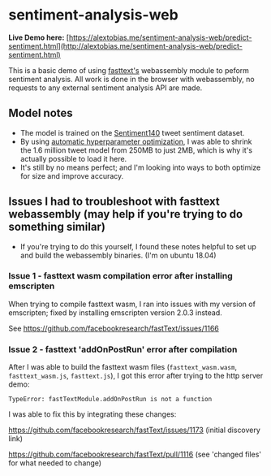 # sentiment-analysis-web

**Live Demo here:** [https://alextobias.me/sentiment-analysis-web/predict-sentiment.html](http://alextobias.me/sentiment-analysis-web/predict-sentiment.html)

This is a basic demo of using [fasttext's](https://fasttext.cc/) webassembly module to peform sentiment analysis. All work is done in the browser with webassembly, no requests to any external sentiment analysis API are made. 

## Model notes
- The model is trained on the [Sentiment140](https://www.kaggle.com/kazanova/sentiment140) tweet sentiment dataset.
- By using [automatic hyperparameter optimization](https://fasttext.cc/docs/en/autotune.html), I was able to shrink the 1.6 million tweet model from 250MB to just 2MB, which is why it's actually possible to load it here.
- It's still by no means perfect; and I'm looking into ways to both optimize for size and improve accuracy.

## Issues I had to troubleshoot with fasttext webassembly (may help if you're trying to do something similar)
- If you're trying to do this yourself, I found these notes helpful to set up and build the webassembly binaries. (I'm on ubuntu 18.04)

### Issue 1 - fasttext wasm compilation error after installing emscripten
When trying to compile fasttext wasm, I ran into issues with my version of emscripten; fixed by installing emscripten version 2.0.3 instead.

See https://github.com/facebookresearch/fastText/issues/1166

### Issue 2 - fasttext 'addOnPostRun' error after compilation

After I was able to build the fasttext wasm files (`fasttext_wasm.wasm`, `fasttext_wasm.js`, `fasttext.js`), I got this error after trying to the http server demo:

`TypeError: fastTextModule.addOnPostRun is not a function`

I was able to fix this by integrating these changes:

https://github.com/facebookresearch/fastText/issues/1173 (initial discovery link)

https://github.com/facebookresearch/fastText/pull/1116 (see 'changed files' for what needed to change)

